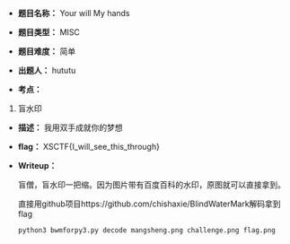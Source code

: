 * **题目名称：** Your will My hands

* **题目类型：** MISC

* **题目难度：** 简单

* **出题人：** hututu

* **考点：**  

1. 盲水印



* **描述：**  我用双手成就你的梦想

* **flag：** XSCTF{I_will_see_this_through}

* **Writeup：**  

  盲僧，盲水印一把缩。因为图片带有百度百科的水印，原图就可以直接拿到。
  
  直接用github项目https://github.com/chishaxie/BlindWaterMark解码拿到flag
  
  ```
  python3 bwmforpy3.py decode mangsheng.png challenge.png flag.png
  ```
  
  
